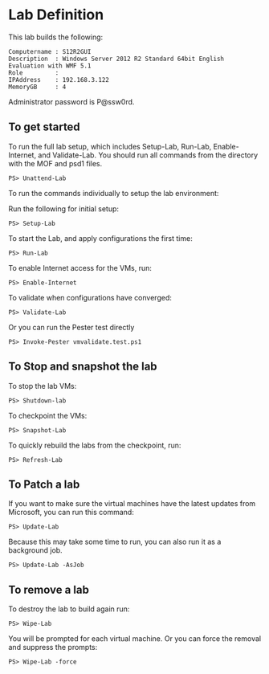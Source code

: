 # Lab Definition

This lab builds the following:

    Computername : S12R2GUI
    Description  : Windows Server 2012 R2 Standard 64bit English Evaluation with WMF 5.1
    Role         :
    IPAddress    : 192.168.3.122
    MemoryGB     : 4

Administrator password is P@ssw0rd.

## To get started

To run the full lab setup, which includes Setup-Lab, Run-Lab, Enable-Internet, and Validate-Lab. You should run all commands from the directory with the MOF and psd1 files.

```shell
PS> Unattend-Lab
```

To run the commands individually to setup the lab environment:

Run the following for initial setup:

```shell
PS> Setup-Lab
```

To start the Lab, and apply configurations the first time:

```shell
PS> Run-Lab
```

To enable Internet access for the VMs, run:

```shell
PS> Enable-Internet
```

To validate when configurations have converged:

```shell
PS> Validate-Lab
```

Or you can run the Pester test directly

```shell
PS> Invoke-Pester vmvalidate.test.ps1
```

## To Stop and snapshot the lab

To stop the lab VMs:

```shell
PS> Shutdown-lab
```

To checkpoint the VMs:

```shell
PS> Snapshot-Lab
```

To quickly rebuild the labs from the checkpoint, run:

```shell
PS> Refresh-Lab
```

## To Patch a lab

If you want to make sure the virtual machines have the latest updates from Microsoft, you can run this command:

```shell
PS> Update-Lab
```

Because this may take some time to run, you can also run it as a background job.

```shell
PS> Update-Lab -AsJob
```

## To remove a lab

To destroy the lab to build again run:

```shell
PS> Wipe-Lab
```

You will be prompted for each virtual machine. Or you can force the removal and suppress the prompts:

```shell
PS> Wipe-Lab -force
```
